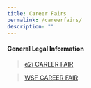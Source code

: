 ```yaml
---
title: Career Fairs
permalink: /careerfairs/
description: ""
---
```

#### **General Legal Information**

>[e2i CAREER FAIR](https://e2i.com.sg/events/category/career-fairs/)

>[WSF CAREER FAIR](https://vcf.mycareersfuture.gov.sg/vcf)